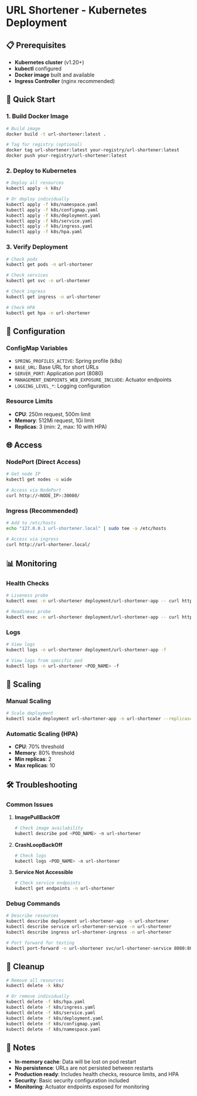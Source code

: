 # URL Shortener - Kubernetes Deployment

## 📋 **Prerequisites**

- **Kubernetes cluster** (v1.20+)
- **kubectl** configured
- **Docker image** built and available
- **Ingress Controller** (nginx recommended)

## 🚀 **Quick Start**

### **1. Build Docker Image**
```bash
# Build image
docker build -t url-shortener:latest .

# Tag for registry (optional)
docker tag url-shortener:latest your-registry/url-shortener:latest
docker push your-registry/url-shortener:latest
```

### **2. Deploy to Kubernetes**
```bash
# Deploy all resources
kubectl apply -k k8s/

# Or deploy individually
kubectl apply -f k8s/namespace.yaml
kubectl apply -f k8s/configmap.yaml
kubectl apply -f k8s/deployment.yaml
kubectl apply -f k8s/service.yaml
kubectl apply -f k8s/ingress.yaml
kubectl apply -f k8s/hpa.yaml
```

### **3. Verify Deployment**
```bash
# Check pods
kubectl get pods -n url-shortener

# Check services
kubectl get svc -n url-shortener

# Check ingress
kubectl get ingress -n url-shortener

# Check HPA
kubectl get hpa -n url-shortener
```

## 🔧 **Configuration**

### **ConfigMap Variables**
- `SPRING_PROFILES_ACTIVE`: Spring profile (k8s)
- `BASE_URL`: Base URL for short URLs
- `SERVER_PORT`: Application port (8080)
- `MANAGEMENT_ENDPOINTS_WEB_EXPOSURE_INCLUDE`: Actuator endpoints
- `LOGGING_LEVEL_*`: Logging configuration

### **Resource Limits**
- **CPU**: 250m request, 500m limit
- **Memory**: 512Mi request, 1Gi limit
- **Replicas**: 3 (min: 2, max: 10 with HPA)

## 🌐 **Access**

### **NodePort (Direct Access)**
```bash
# Get node IP
kubectl get nodes -o wide

# Access via NodePort
curl http://<NODE_IP>:30080/
```

### **Ingress (Recommended)**
```bash
# Add to /etc/hosts
echo "127.0.0.1 url-shortener.local" | sudo tee -a /etc/hosts

# Access via ingress
curl http://url-shortener.local/
```

## 📊 **Monitoring**

### **Health Checks**
```bash
# Liveness probe
kubectl exec -n url-shortener deployment/url-shortener-app -- curl http://localhost:8080/actuator/health

# Readiness probe
kubectl exec -n url-shortener deployment/url-shortener-app -- curl http://localhost:8080/actuator/health
```

### **Logs**
```bash
# View logs
kubectl logs -n url-shortener deployment/url-shortener-app -f

# View logs from specific pod
kubectl logs -n url-shortener <POD_NAME> -f
```

## 🔄 **Scaling**

### **Manual Scaling**
```bash
# Scale deployment
kubectl scale deployment url-shortener-app -n url-shortener --replicas=5
```

### **Automatic Scaling (HPA)**
- **CPU**: 70% threshold
- **Memory**: 80% threshold
- **Min replicas**: 2
- **Max replicas**: 10

## 🛠 **Troubleshooting**

### **Common Issues**

1. **ImagePullBackOff**
   ```bash
   # Check image availability
   kubectl describe pod <POD_NAME> -n url-shortener
   ```

2. **CrashLoopBackOff**
   ```bash
   # Check logs
   kubectl logs <POD_NAME> -n url-shortener
   ```

3. **Service Not Accessible**
   ```bash
   # Check service endpoints
   kubectl get endpoints -n url-shortener
   ```

### **Debug Commands**
```bash
# Describe resources
kubectl describe deployment url-shortener-app -n url-shortener
kubectl describe service url-shortener-service -n url-shortener
kubectl describe ingress url-shortener-ingress -n url-shortener

# Port forward for testing
kubectl port-forward -n url-shortener svc/url-shortener-service 8080:8080
```

## 🧹 **Cleanup**

```bash
# Remove all resources
kubectl delete -k k8s/

# Or remove individually
kubectl delete -f k8s/hpa.yaml
kubectl delete -f k8s/ingress.yaml
kubectl delete -f k8s/service.yaml
kubectl delete -f k8s/deployment.yaml
kubectl delete -f k8s/configmap.yaml
kubectl delete -f k8s/namespace.yaml
```

## 📝 **Notes**

- **In-memory cache**: Data will be lost on pod restart
- **No persistence**: URLs are not persisted between restarts
- **Production ready**: Includes health checks, resource limits, and HPA
- **Security**: Basic security configuration included
- **Monitoring**: Actuator endpoints exposed for monitoring

